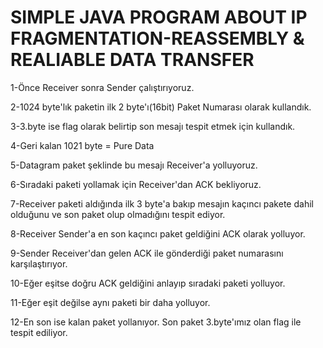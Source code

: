 # SIMPLE JAVA PROGRAM ABOUT IP FRAGMENTATION-REASSEMBLY & REALIABLE DATA TRANSFER
1-Önce Receiver sonra Sender çalıştırıyoruz.

2-1024 byte'lık paketin ilk 2 byte'ı(16bit) Paket Numarası olarak kullandık.

3-3.byte ise flag olarak belirtip son mesajı tespit etmek için kullandık.

4-Geri kalan 1021 byte = Pure Data

5-Datagram paket şeklinde bu mesajı Receiver'a yolluyoruz.

6-Sıradaki paketi yollamak için Receiver'dan ACK bekliyoruz.

7-Receiver paketi aldığında ilk 3 byte'a bakıp mesajın kaçıncı pakete dahil olduğunu ve son paket
olup olmadığını tespit ediyor.

8-Receiver Sender'a en son kaçıncı paket geldiğini ACK olarak yolluyor.

9-Sender Receiver'dan gelen ACK ile gönderdiği paket numarasını karşılaştırıyor.

10-Eğer eşitse doğru ACK geldiğini anlayıp sıradaki paketi yolluyor.

11-Eğer eşit değilse aynı paketi bir daha yolluyor.

12-En son ise kalan paket yollanıyor. Son paket 3.byte'ımız olan flag ile tespit ediliyor.

